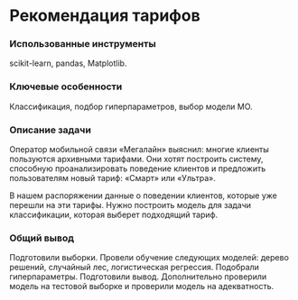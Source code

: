 
# Рекомендация тарифов

### Использованные инструменты
scikit-learn, pandas, Matplotlib.

### Ключевые особенности
Классификация, подбор гиперпараметров, выбор модели МО.


### Описание задачи
Оператор мобильной связи «Мегалайн» выяснил: многие клиенты пользуются архивными тарифами. Они хотят построить систему, способную проанализировать поведение клиентов и предложить пользователям новый тариф: «Смарт» или «Ультра».

В нашем распоряжении данные о поведении клиентов, которые уже перешли на эти тарифы. Нужно построить модель для задачи классификации, которая выберет подходящий тариф.

### Общий вывод
Подготовили выборки. Провели обучение следующих моделей: дерево решений, случайный лес, логистическая регрессия. Подобрали гиперпараметры. Подготовили вывод. Дополнительно проверили модель на тестовой выборке и проверили модель на адекватность.
